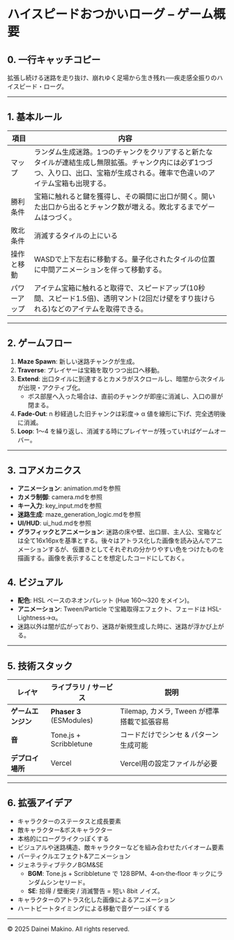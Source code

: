 # ハイスピードおつかいローグ – ゲーム概要

## 0. 一行キャッチコピー

拡張し続ける迷路を走り抜け、崩れゆく足場から生き残れ──疾走感全振りのハイスピード・ローグ。

---

## 1. 基本ルール

| 項目     | 内容                                                                                                                                                              |   |
| ------ | --------------------------------------------------------------------------------------------------------------------------------------------------------------- | - |
| マップ    | ランダム生成迷路。1つのチャンクをクリアすると新たなタイルが連結生成し無限拡張。チャンク内には必ず1つづつ、入り口、出口、宝箱が生成される。確率で色違いのアイテム宝箱も出現する。 |   |
| 勝利条件   | 宝箱に触れると鍵を獲得し、その瞬間に出口が開く。開いた出口から出るとチャンク数が増える。敗北するまでゲームはつづく。                                                                                                        |   |
| 敗北条件   | 消滅するタイルの上にいる                                                                                                                                                    |   |
| 操作と移動     | WASDで上下左右に移動する。量子化されたタイルの位置に中間アニメーションを伴って移動する。                                                                                                                                                            |   |
| パワーアップ | アイテム宝箱に触れると取得で、スピードアップ(10秒間、スピード1.5倍)、透明マント(2回だけ壁をすり抜けられる)などのアイテムを取得できる。                                                                                        |   |

---

## 2. ゲームフロー

1. **Maze Spawn**: 新しい迷路チャンクが生成。
2. **Traverse**: プレイヤーは宝箱を取りつつ出口へ移動。
3. **Extend**: 出口タイルに到達するとカメラがスクロールし、暗闇から次タイルが出現・アクティブ化。
   - ボス部屋へ入った場合は、直前のチャンクが即座に消滅し、入口の扉が閉まる。
4. **Fade‑Out**: n 秒経過した旧チャンクは彩度→ α 値を線形に下げ、完全透明後に消滅。
5. **Loop**: 1〜4 を繰り返し、消滅する時にプレイヤーが残っていればゲームオーバー。

---

## 3. コアメカニクス

- **アニメーション**: animation.mdを参照
- **カメラ制御**: camera.mdを参照
- **キー入力**: key_input.mdを参照
- **迷路生成**: maze_generation_logic.mdを参照
- **UI/HUD**: ui_hud.mdを参照
- **グラフィックとアニメーション**: 迷路の床や壁、出口扉、主人公、宝箱などは全て16x16pxを基準とする。後々はアトラス化した画像を読み込んでアニメーションするが、仮置きとしてそれぞれの分かりやすい色をつけたものを描画する。画像を表示することを想定したコードにしておく。



## 4. ビジュアル&#x20;

- **配色**: HSL ベースのネオンパレット (Hue 160〜320 をメイン)。
- **アニメーション**: Tween/Particle で宝箱取得エフェクト、フェードは HSL-Lightness→α。
- 迷路以外は闇が広がっており、迷路が新規生成した時に、迷路が浮かび上がる。

---

## 5. 技術スタック

| レイヤ         | ライブラリ / サービス             | 説明                             |
| ----------- | ------------------------ | ------------------------------ |
| **ゲームエンジン** | **Phaser 3** (ESModules) | Tilemap, カメラ, Tween が標準搭載で拡張容易 |
| **音**       | Tone.js + Scribbletune   | コードだけでシンセ & パターン生成可能           |
| **デプロイ場所**  | Vercel                   | Vercel用の設定ファイルが必要              |

---



## 6. 拡張アイデア

- キャラクターのステータスと成長要素
- 敵キャラクター&ボスキャラクター
- 本格的にローグライクっぽくする
- ビジュアルや迷路構造、敵キャラクターなどを組み合わせたバイオーム要素
- パーティクルエフェクト&アニメーション
- ジェネラティブテクノBGM&SE
  - **BGM**: Tone.js + Scribbletune で 128 BPM、4‑on‑the‑floor キックにランダムシンセリード。
  - **SE**: 拾得 / 壁衝突 / 消滅警告 = 短い 8bit ノイズ。
- キャラクターのアトラス化した画像によるアニメーション
- ハートビートタイミングによる移動で音ゲーっぽくする

---

© 2025 Dainei Makino. All rights reserved.


